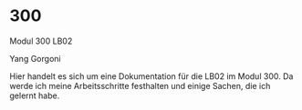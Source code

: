 # 300

Modul 300 LB02

Yang Gorgoni

Hier handelt es sich um eine Dokumentation für die LB02 im Modul 300. Da werde ich meine Arbeitsschritte festhalten und einige Sachen, die ich gelernt habe.
